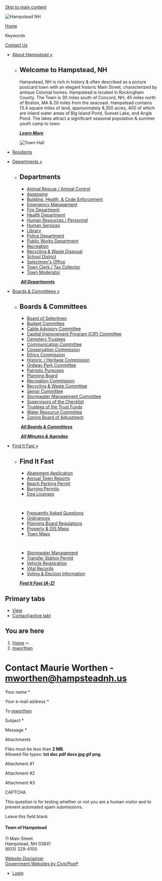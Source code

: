 [Skip to main content](https://www.hampsteadnh.us/user/986/contact/)

![Hampstead NH](https://www.hampsteadnh.us/sites/all/themes/custom/sites/hampsteadnh/vts_hampsteadnh/logo.png)

[Home](https://www.hampsteadnh.us)

Keywords

[Contact Us](https://www.hampsteadnh.us/webforms/contact-us) 

- [About Hampstead »](https://www.hampsteadnh.us/about-hampstead)
  
  - ## Welcome to Hampstead, NH
    
    Hampstead, NH is rich in history &amp; often described as a picture postcard town with an elegant historic Main Street, characterized by antique Colonial homes. Hampstead is located in Rockingham County. The Town is 30 miles south of Concord, NH, 45 miles north of Boston, MA &amp; 20 miles from the seacoast. Hampstead contains 13.4 square miles of land, approximately 8,350 acres, 400 of which are inland water areas of Big Island Pond, Sunset Lake, and Angle Pond. The lakes attract a significant seasonal population &amp; summer youth camp to town.
    
    **[*Learn More*](https://www.hampsteadnh.us/about-hampstead)**  
    
    ![Town Hall](https://www.hampsteadnh.us/sites/g/files/vyhlif661/f/resize/imce/cutmypic-340x208.png)
- [Residents](https://www.hampsteadnh.us/residents)
- [Departments »](https://www.hampsteadnh.us/departments)
  
  - ## Departments
    
    - [Animal Rescue / Animal Control](https://www.hampsteadnh.us/animal-rescue-animal-control)
    - [Assessing](https://www.hampsteadnh.us/assessing)
    - [Building, Health, &amp; Code Enforcement](https://www.hampsteadnh.us/building-health-code-enforcement)
    - [Emergency Management](https://www.hampsteadnh.us/emergency-management)
    - [Fire Department](https://www.hampsteadnh.us/fire-department)
    
    <!--THE END-->
    
    - [Health Department](https://www.hampsteadnh.us/health-department)
    - [Human Resources / Personnel](https://www.hampsteadnh.us/human-resources)
    - [Human Services](https://www.hampsteadnh.us/human-services)
    - [Library](https://www.hampsteadnh.us/library)
    - [Police Department](https://www.hampsteadnh.us/police-department)
    - [Public Works Department](https://www.hampsteadnh.us/public-works-department)
    - [Recreation](https://www.hampsteadnh.us/recreation)
    
    <!--THE END-->
    
    - [Recycling &amp; Waste Disposal](https://www.hampsteadnh.us/recycling-waste)
    - [School District](https://www.hampsteadschools.net)
    - [Selectmen's Office](https://www.hampsteadnh.us/selectboard)
    - [Town Clerk / Tax Collector](https://www.hampsteadnh.us/town-clerk-tax-collector)
    - [Town Moderator](https://www.hampsteadnh.us/town-moderator)
    
     **[*All Departments*](https://www.hampsteadnh.us/departments)**
- [Boards &amp; Committees »](https://www.hampsteadnh.us/boards)
  
  - ## Boards &amp; Committees
    
    - [Board of Selectmen](https://www.hampsteadnh.us/selectboard)
    - [Budget Committee](https://www.hampsteadnh.us/budget-committee)
    - [Cable Advisory Committee](https://www.hampsteadnh.us/cable-advisory-committee)
    - [Capital Improvement Program (CIP) Committee](https://www.hampsteadnh.us/capital-improvement-plan-cip-committee)
    - [Cemetery Trustees](https://www.hampsteadnh.us/cemetery-trustees)
    - [Communication Committee](https://www.hampsteadnh.us/communication-committee)
    - [Conservation Commission](https://www.hampsteadnh.us/conservation-commission)
    - [Ethics Commission](https://www.hampsteadnh.us/ethics-commission)
    
    <!--THE END-->
    
    - [Historic / Heritage Commission](https://www.hampsteadnh.us/historic-heritage-commission)
    - [Ordway Park Committee](https://www.hampsteadnh.us/ordway-park-committee)
    - [Patriotic Purposes](https://www.hampsteadnh.us/patriotic-purposes)
    - [Planning Board](https://www.hampsteadnh.us/planning-board)
    - [Recreation Commission](https://www.hampsteadnh.us/recreation)
    - [Recycling &amp; Waste Committee](https://www.hampsteadnh.us/recycling-waste)
    - [Senior Committee](https://www.hampsteadnh.us/senior-committee)
    - [Stormwater Management Committee](https://www.hampsteadnh.us/stormwater-management-committee)
    - [Supervisors of the Checklist](https://www.hampsteadnh.us/supervisors-checklist)
    
    <!--THE END-->
    
    - [Trustees of the Trust Funds](https://www.hampsteadnh.us/trustees-trust-funds)
    - [Water Resource Committee](https://www.hampsteadnh.us/water-resource-committee)
    - [Zoning Board of Adjustment](https://www.hampsteadnh.us/zoning-board-adjustment)
    
     *[**All Boards &amp; Committees**](https://www.hampsteadnh.us/boards)*
    
     *[**All Minutes &amp; Agendas**](https://www.hampsteadnh.us/minutes-and-agendas)*
- [Find It Fast »](https://www.hampsteadnh.us/where)
  
  - ## Find It Fast
    
    - [Abatement Application](https://www.hampsteadnh.us/assessing/files/abatement-application)
    - [Annual Town Reports](https://www.hampsteadnh.us/board-selectmen/pages/annual-town-reports)
    - [Beach Parking Permit](https://www.hampsteadnh.us/town-clerk-tax-collector/files/beach-parking-permits-2019)
    - [Burning Permits](https://www.hampsteadnh.us/fire-department/pages/burning-permits)
    - [Dog Licenses](https://www.hampsteadnh.us/town-clerk-tax-collector/pages/dog-licenses)
    
     
    
    - [Frequently Asked Questions](https://www.hampsteadnh.us/faqs)
    - [Ordinances](https://www.hampsteadnh.us/ordinances)
    - [Planning Board Regulations](https://www.hampsteadnh.us/planning-board/pages/regulations)
    - [Property &amp; GIS Maps](https://www.axisgis.com/hampsteadnh)
    - [Town Maps](https://www.hampsteadnh.us/planning-board/pages/town-maps)
    
     
    
    - [Stormwater Management](https://www.hampsteadnh.us/stormwater-management)
    - [Transfer Station Permit](https://www.hampsteadnh.us/town-clerk-tax-collector/files/transfer-station-permits-and-coupons-2019)
    - [Vehicle Registration](https://www.hampsteadnh.us/town-clerk-tax-collector/pages/motor-vehicle-registration)
    - [Vital Records](https://www.hampsteadnh.us/town-clerk-tax-collector/pages/vital-records)
    - [Voting &amp; Election Information](https://www.hampsteadnh.us/town-clerk-tax-collector/pages/voting-elections)
    
    **[*Find It Fast (A-Z)*](https://www.hampsteadnh.us/where)**

## Primary tabs

- [View](https://www.hampsteadnh.us/users/mworthen)
- [Contact(active tab)](https://www.hampsteadnh.us/user/986/contact)

## You are here

1. [Home](https://www.hampsteadnh.us) ››
2. [mworthen](https://www.hampsteadnh.us/users/mworthen)

# Contact Maurie Worthen - mworthen@hampsteadnh.us

Your name *

Your e-mail address *

To [mworthen](https://www.hampsteadnh.us/users/mworthen "View user profile.")

Subject *

Message *

Attachments

Files must be less than **2 MB**.  
Allowed file types: **txt doc pdf docx jpg gif png**.

Attachment #1

Attachment #2

Attachment #3

CAPTCHA

This question is for testing whether or not you are a human visitor and to prevent automated spam submissions.

Leave this field blank

#### Town of Hampstead

11 Main Street  
Hampstead, NH 03841  
(603) 329-4100

[Website Disclaimer](https://www.hampsteadnh.us/home/pages/website-disclaimer-privacy-policy)  
[Government Websites by CivicPlus®](https://www.civicplus.com)

- [Login](https://www.hampsteadnh.us/user/login?current=user%2F986%2Fcontact)